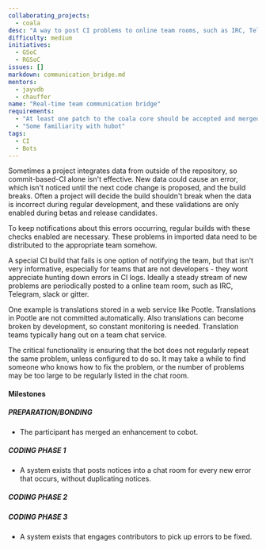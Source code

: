 ```yaml
--- 
collaborating_projects: 
  - coala
desc: "A way to post CI problems to online team rooms, such as IRC, Telegram, slack or gitter."
difficulty: medium
initiatives: 
  - GSoC
  - RGSoC
issues: []
markdown: communication_bridge.md
mentors: 
  - jayvdb
  - chauffer
name: "Real-time team communication bridge"
requirements: 
  - "At least one patch to the coala core should be accepted and merged."
  - "Some familiarity with hubot"
tags: 
  - CI
  - Bots
---
```

Sometimes a project integrates data from outside of the repository, so
commit-based-CI alone isn't effective. New data could cause an error, which
isn't noticed until the next code change is proposed, and the build breaks.
Often a project will decide the build shouldn't break when the data is incorrect
during regular development, and these validations are only enabled during betas
and release candidates.

To keep notifications about this errors occurring, regular builds with these
checks enabled are necessary. These problems in imported data need to be
distributed to the appropriate team somehow.

A special CI build that fails is one option of notifying the team, but that
isn't very informative, especially for teams that are not developers - they wont
appreciate hunting down errors in CI logs. Ideally a steady stream of new
problems are periodically posted to a online team room, such as IRC, Telegram,
slack or gitter.

One example is translations stored in a web service like Pootle. Translations
in Pootle are not committed automatically. Also translations can become broken
by development, so constant monitoring is needed. Translation teams typically
hang out on a team chat service.

The critical functionality is ensuring that the bot does not regularly repeat
the same problem, unless configured to do so. It may take a while to find
someone who knows how to fix the problem, or the number of problems may be too
large to be regularly listed in the chat room.

#### Milestones

##### PREPARATION/BONDING

* The participant has merged an enhancement to cobot.

##### CODING PHASE 1

* A system exists that posts notices into a chat room for every new error that
occurs, without duplicating notices.

##### CODING PHASE 2


##### CODING PHASE 3

* A system exists that engages contributors to pick up errors to be fixed.
